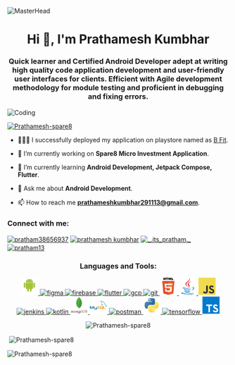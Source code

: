 ![MasterHead](https://external-content.duckduckgo.com/iu/?u=https%3A%2F%2F1.bp.blogspot.com%2F-7A4WynwLsMw%2FXbBpCXG8fHI%2FAAAAAAAAMt4%2FuOa1bpLskYgrwGbllhSu2SDj_Mig8SXJQCLcBGAsYHQ%2Fs1600%2F2000_600px.gif&f=1&nofb=1&ipt=9b09eb936587bb0a17b8bf9b0fb2c407b6ef9980e99a4d11929273beb2c488fa&ipo=images)
<h1 align="center">Hi 👋, I'm Prathamesh Kumbhar</h1>
<h3 align="center">Quick learner and Certified Android Developer adept at writing high quality code application development and user-friendly user interfaces for clients. Efficient with Agile development methodology for module testing and proficient in debugging and fixing errors.</h3>
<img align="center" alt="Coding" width="1000" src="https://i.pinimg.com/originals/54/e3/7d/54e37d8074ebcde1d96c77d7b2a7f310.gif">

<p align="left"> <a href="https://github.com/ryo-ma/github-profile-trophy"><img src="https://github-profile-trophy.vercel.app/?username=Prathamesh-spare8" alt="Prathamesh-spare8" /></a> </p>

- 🧑🏻‍💻 I successfully deployed my application on playstore named as [B Fit](https://play.google.com/store/apps/details?id=com.prathameshkumbhar.bfit&hl=en_US&gl=US&pli=1).

- 🔭 I’m currently working on **Spare8 Micro Investment Application**.

- 🌱 I’m currently learning **Android Development, Jetpack Compose, Flutter**.

- 💬 Ask me about **Android Development**.

- 📫 How to reach me **prathameshkumbhar291113@gmail.com**.

<h3 align="left">Connect with me:</h3>
<p align="left">
<a href="https://twitter.com/pratham38656937" target="blank"><img align="center" src="https://raw.githubusercontent.com/rahuldkjain/github-profile-readme-generator/master/src/images/icons/Social/twitter.svg" alt="pratham38656937" height="30" width="40" /></a>
<a href="https://linkedin.com/in/prathamesh kumbhar" target="blank"><img align="center" src="https://raw.githubusercontent.com/rahuldkjain/github-profile-readme-generator/master/src/images/icons/Social/linked-in-alt.svg" alt="prathamesh kumbhar" height="30" width="40" /></a>
<a href="https://instagram.com/_.its_pratham._" target="blank"><img align="center" src="https://raw.githubusercontent.com/rahuldkjain/github-profile-readme-generator/master/src/images/icons/Social/instagram.svg" alt="_.its_pratham._" height="30" width="40" /></a>
<a href="https://www.hackerrank.com/pratham13" target="blank"><img align="center" src="https://raw.githubusercontent.com/rahuldkjain/github-profile-readme-generator/master/src/images/icons/Social/hackerrank.svg" alt="pratham13" height="30" width="40" /></a>
</p>

<h3 align="center">Languages and Tools:</h3>
<p align="center"> <a href="https://developer.android.com" target="_blank" rel="noreferrer"> <img src="https://raw.githubusercontent.com/devicons/devicon/master/icons/android/android-original-wordmark.svg" alt="android" width="40" height="40"/> </a> <a href="https://www.figma.com/" target="_blank" rel="noreferrer"> <img src="https://www.vectorlogo.zone/logos/figma/figma-icon.svg" alt="figma" width="40" height="40"/> </a> <a href="https://firebase.google.com/" target="_blank" rel="noreferrer"> <img src="https://www.vectorlogo.zone/logos/firebase/firebase-icon.svg" alt="firebase" width="40" height="40"/> </a> <a href="https://flutter.dev" target="_blank" rel="noreferrer"> <img src="https://www.vectorlogo.zone/logos/flutterio/flutterio-icon.svg" alt="flutter" width="40" height="40"/> </a> <a href="https://cloud.google.com" target="_blank" rel="noreferrer"> <img src="https://www.vectorlogo.zone/logos/google_cloud/google_cloud-icon.svg" alt="gcp" width="40" height="40"/> </a> <a href="https://git-scm.com/" target="_blank" rel="noreferrer"> <img src="https://www.vectorlogo.zone/logos/git-scm/git-scm-icon.svg" alt="git" width="40" height="40"/> </a> <a href="https://www.w3.org/html/" target="_blank" rel="noreferrer"> <img src="https://raw.githubusercontent.com/devicons/devicon/master/icons/html5/html5-original-wordmark.svg" alt="html5" width="40" height="40"/> </a> <a href="https://www.java.com" target="_blank" rel="noreferrer"> <img src="https://raw.githubusercontent.com/devicons/devicon/master/icons/java/java-original.svg" alt="java" width="40" height="40"/> </a> <a href="https://developer.mozilla.org/en-US/docs/Web/JavaScript" target="_blank" rel="noreferrer"> <img src="https://raw.githubusercontent.com/devicons/devicon/master/icons/javascript/javascript-original.svg" alt="javascript" width="40" height="40"/> </a> <a href="https://www.jenkins.io" target="_blank" rel="noreferrer"> <img src="https://www.vectorlogo.zone/logos/jenkins/jenkins-icon.svg" alt="jenkins" width="40" height="40"/> </a> <a href="https://kotlinlang.org" target="_blank" rel="noreferrer"> <img src="https://www.vectorlogo.zone/logos/kotlinlang/kotlinlang-icon.svg" alt="kotlin" width="40" height="40"/> </a> <a href="https://www.mongodb.com/" target="_blank" rel="noreferrer"> <img src="https://raw.githubusercontent.com/devicons/devicon/master/icons/mongodb/mongodb-original-wordmark.svg" alt="mongodb" width="40" height="40"/> </a> <a href="https://www.mysql.com/" target="_blank" rel="noreferrer"> <img src="https://raw.githubusercontent.com/devicons/devicon/master/icons/mysql/mysql-original-wordmark.svg" alt="mysql" width="40" height="40"/> </a> <a href="https://postman.com" target="_blank" rel="noreferrer"> <img src="https://www.vectorlogo.zone/logos/getpostman/getpostman-icon.svg" alt="postman" width="40" height="40"/> </a> <a href="https://www.python.org" target="_blank" rel="noreferrer"> <img src="https://raw.githubusercontent.com/devicons/devicon/master/icons/python/python-original.svg" alt="python" width="40" height="40"/> </a> <a href="https://www.tensorflow.org" target="_blank" rel="noreferrer"> <img src="https://www.vectorlogo.zone/logos/tensorflow/tensorflow-icon.svg" alt="tensorflow" width="40" height="40"/> </a> <a href="https://www.typescriptlang.org/" target="_blank" rel="noreferrer"> <img src="https://raw.githubusercontent.com/devicons/devicon/master/icons/typescript/typescript-original.svg" alt="typescript" width="40" height="40"/> </a> </p>

<p align="center"> <img src="https://komarev.com/ghpvc/?username=Prathamesh-spare8&label=Profile%20views&color=0e75b6&style=flat" alt="Prathamesh-spare8" /> </p>

<p>&nbsp;<img align="center" width="1000" height="200" src="https://github-readme-stats.vercel.app/api?username=Prathamesh-spare8&show_icons=true&locale=en" alt="Prathamesh-spare8" /></p>

<p><img align="center" width="1000" height="200" src="https://github-readme-streak-stats.herokuapp.com/?user=Prathamesh-spare8&" alt="Prathamesh-spare8" /></p>
